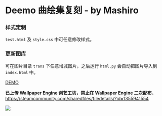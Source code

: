 ﻿Deemo 曲绘集复刻 - by Mashiro
===

### 样式定制

`test.html` 及 `style.css` 中可任意修改样式。

### 更新图库

可在图片目录 `trans` 下任意增减图片，之后运行 `html.py` 会自动把图片导入到 `index.html` 中。

[DEMO](https://deemo.shino.cc)

**已上传 Wallpaper Engine 创艺工坊，禁止在 Wallpaper Engine 二次配布**，<https://steamcommunity.com/sharedfiles/filedetails/?id=1355941554>

![](https://view.moezx.cc/images/2018/04/07/Capture.png)
